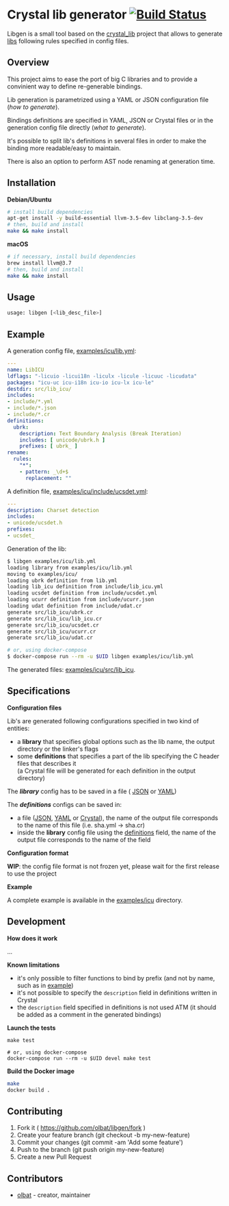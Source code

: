 # Crystal lib generator [![Build Status](https://secure.travis-ci.org/olbat/libgen.png?branch=master)](https://travis-ci.org/olbat/libgen)

Libgen is a small tool based on the [crystal_lib](https://github.com/crystal-lang/crystal_lib) project that allows to generate [libs](https://crystal-lang.org/docs/syntax_and_semantics/c_bindings/lib.html) following rules specified in config files.


## Overview
This project aims to ease the port of big C libraries and to provide a convinient way to define re-generable bindings.

Lib generation is parametrized using a YAML or JSON configuration file (_how to generate_).

Bindings definitions are specified in YAML, JSON or Crystal files or in the generation config file directly (_what to generate_).

It's possible to split lib's definitions in several files in order to make the binding more readable/easy to maintain.

There is also an option to perform AST node renaming at generation time.


## Installation
__Debian/Ubuntu__
```bash
# install build dependencies
apt-get install -y build-essential llvm-3.5-dev libclang-3.5-dev
# then, build and install
make && make install
```

__macOS__
```bash
# if necessary, install build dependencies
brew install llvm@3.7
# then, build and install
make && make install
```


## Usage
```bash
usage: libgen [<lib_desc_file>]
```


## Example
A generation config file, [examples/icu/lib.yml](examples/icu/lib.yml):
```yaml
---
name: LibICU
ldflags: "-licuio -licui18n -liculx -licule -licuuc -licudata"
packages: "icu-uc icu-i18n icu-io icu-lx icu-le"
destdir: src/lib_icu/
includes:
- include/*.yml
- include/*.json
- include/*.cr
definitions:
  ubrk:
    description: Text Boundary Analysis (Break Iteration)
    includes: [ unicode/ubrk.h ]
    prefixes: [ ubrk_ ]
rename:
  rules:
    "*":
    - pattern: _\d+$
      replacement: ""
```

A definition file, [examples/icu/include/ucsdet.yml](examples/icu/include/ucsdet.yml):
```yaml
---
description: Charset detection
includes:
- unicode/ucsdet.h
prefixes:
- ucsdet_
```

Generation of the lib:
```bash
$ libgen examples/icu/lib.yml
loading library from examples/icu/lib.yml
moving to examples/icu/
loading ubrk definition from lib.yml
loading lib_icu definition from include/lib_icu.yml
loading ucsdet definition from include/ucsdet.yml
loading ucurr definition from include/ucurr.json
loading udat definition from include/udat.cr
generate src/lib_icu/ubrk.cr
generate src/lib_icu/lib_icu.cr
generate src/lib_icu/ucsdet.cr
generate src/lib_icu/ucurr.cr
generate src/lib_icu/udat.cr

# or, using docker-compose
$ docker-compose run --rm -u $UID libgen examples/icu/lib.yml
```

The generated files: [examples/icu/src/lib_icu](examples/icu/src/lib_icu).


## Specifications
__Configuration files__

Lib's are generated following configurations specified in two kind of entities:
* a __library__ that specifies global options such as the lib name, the output
  directory or the linker's flags
* some __definitions__ that specifies a part of the lib specifying the C header
  files that describes it  
  (a Crystal file will be generated for each definition in the output directory)

The ___library___ config has to be saved in a file (
[JSON](examples/gmp/lib.json) or [YAML](examples/openssl/lib.yml))

The ___definitions___ configs can be saved in:
* a file ([JSON](examples/icu/include/ucurr.json),
  [YAML](examples/icu/include/ucsdet.yml) or
  [Crystal](examples/icu/include/udat.cr)), the name of the output file
  corresponds to the name of this file (i.e. sha.yml → sha.cr)
* inside the __library__ config file using the
  [definitions](examples/icu/lib.yml) field, the name of the output file
  corresponds to the name of the field


__Configuration format__

__WIP__: the config file format is not frozen yet, please wait for the first release to use the project


__Example__

A complete example is available in the [examples/icu](examples/icu) directory.


## Development
__How does it work__

...

__Known limitations__
* it's only possible to filter functions to bind by prefix (and not by name, such as in [example](https://github.com/crystal-lang/crystal_lib/blob/master/examples/lib_readline.cr))
* it's not possible to specify the `description` field in definitions written in Crystal
* the `description` field specified in definitions is not used ATM (it should be added as a comment in the generated bindings)

__Launch the tests__
```
make test

# or, using docker-compose
docker-compose run --rm -u $UID devel make test
```

__Build the Docker image__
```bash
make
docker build .
```


## Contributing
1. Fork it ( https://github.com/olbat/libgen/fork )
2. Create your feature branch (git checkout -b my-new-feature)
3. Commit your changes (git commit -am 'Add some feature')
4. Push to the branch (git push origin my-new-feature)
5. Create a new Pull Request


## Contributors
- [olbat](https://github.com/olbat)  - creator, maintainer
